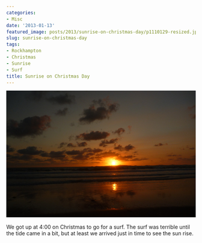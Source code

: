 ```yaml
---
categories:
- Misc
date: '2013-01-13'
featured_image: posts/2013/sunrise-on-christmas-day/p1110129-resized.jpg
slug: sunrise-on-christmas-day
tags:
- Rockhampton
- Christmas
- Sunrise
- Surf
title: Sunrise on Christmas Day
---
```


![Sunrise on Christmas Day](p1110129-resized.jpg)

We got up at 4:00 on Christmas to go for a surf. The surf was terrible until the tide came in a bit, but at least we arrived just in time to see the sun rise.